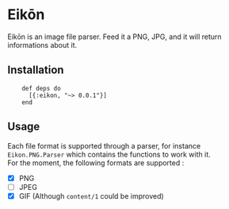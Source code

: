 # Eikōn

Eikōn is an image file parser. Feed it a PNG, JPG, and it will return informations about it.

## Installation

        def deps do
          [{:eikon, "~> 0.0.1"}]
        end

## Usage
Each file format is supported through a parser, for instance `Eikon.PNG.Parser` which contains the functions to work with it.  
For the moment, the following formats are supported :

- [x] PNG
- [ ] JPEG
- [x] GIF (Although `content/1` could be improved)
